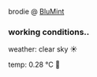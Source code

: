 brodie @ [BluMint](https://www.linkedin.com/company/blumint-io/)

<!--weather_start-->
### working conditions..

weather: clear sky ☀️

temp: 0.28 °C 🧥

<!--weather_end-->
